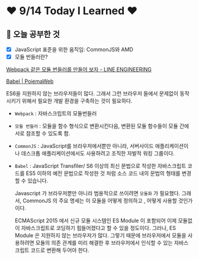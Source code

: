# ❤️ 9/14 Today I Learned ❤️

## 🌈 오늘 공부한 것

- [x]  JavaScript 표준을 위한 움직임: CommonJS와 AMD
- [x]  모듈 번들러란?

[Webpack 같은 모듈 번들러를 만들어 보자 - LINE ENGINEERING](https://engineering.linecorp.com/ko/blog/write-you-a-webpack-for-great-good/)

[](https://d2.naver.com/helloworld/12864)

[Babel | PoiemaWeb](https://poiemaweb.com/es6-babel-webpack-1)

ES6을 지원하지 않는 브라우저들이 많다. 그래서 그런 브라우저 들에서 문제없이 동작 시키기 위해서 필요한 개발 환경을 구축하는 것이 필요하다. 

- `Webpack` : 자바스크립트의 모듈번들러
- `모듈 번들러` : 모듈을 함수 형식으로 변환시킨다음, 변환된 모듈 함수들이 모듈 간에 서로 참조할 수 있도록 함.
- `CommonJS` : JavaScript를 브라우저에서뿐만 아니라, 서버사이드 애플리케이션이나 데스크톱 애플리케이션에서도 사용하려고 조직한 자발적 워킹 그룹이다.
- `Babel` : JavaScript Transfiler/ S6 이상의 최신 문법으로 작성한 자바스크립트 코드를 ES5 이하의 예전 문법으로 작성한 것 처럼 소스 코드 내의 문법의 형태를 변경할 수 있습니다.

    Javascript 가 브라우저뿐만 아니라 범용적으로 쓰이려면 `모듈화` 가 필요했다. 그래서, CommonJS 의 주요 명세는 이 모듈을 어떻게 정의하고 , 어떻게 사용할 것인가이다. 

    ECMAScript 2015 에서 신규 모듈 시스템인 ES Module 이 포함되어 이제 모듈없이 자바스크립트로 코딩하기 힘들어졌다고 할 수 있을 정도이다. 그러나, ES Module 은 지원하지 않는 브라우저가 많다. 그렇기 때문에 브라우저에서 모듈을 사용하려면 모듈의 의존 관계를 미리 해결한 후 브라우저에서 인식할 수 있는 자바스크립트 코드로 변환해 두어야 한다.